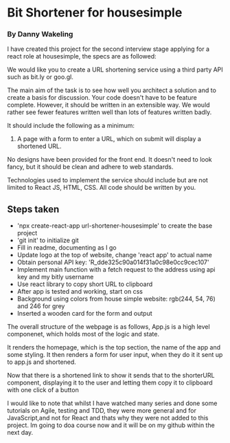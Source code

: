 <h1>Bit Shortener for housesimple</h1> 

<h3>By Danny Wakeling</h3>

<p>I have created this project for the second interview stage applying for a react role at housesimple, the specs are as followed:</p>


<p>We would like you to create a URL shortening service using a third party API such as bit.ly or goo.gl.

The main aim of the task is to see how well you architect a solution and to create a basis for discussion. Your code doesn't have to be feature complete. However, it should be written in an extensible way. We would rather see fewer features written well than lots of features written badly.

It should include the following as a minimum:</p>

<ol>
   <li>A page with a form to enter a URL, which on submit will display a shortened URL.</li>
</ol>

<p>No designs have been provided for the front end. It doesn't need to look fancy, but it should be clean and adhere to web standards.

Technologies used to implement the service should include but are not limited to React JS, HTML, CSS. All code should be written by you.</p>


<h2>Steps taken</h2>

<ul> 
    <li>'npx create-react-app url-shortener-housesimple' to create the base project</li>
    <li>'git init' to initialize git</li>
    <li>Fill in readme, documenting as I go</li>
    <li>Update logo at the top of website, change 'react app' to actual name</li>
    <li>Obtain personal API key: 'R_dde325c90a014f31a0c98e0cc9cec107'</li>
    <li>Implement main function with a fetch request to the address using api key and my bitly username</li>
    <li>Use react library to copy short URL to clipboard</li>
    <li>After app is tested and working, start on css</li>
    <li>Background using colors from house simple website: rgb(244, 54, 76) and 246 for grey</li>
    <li>Inserted a wooden card for the form and output</li>
</ul> 

<p>The overall structure of the webpage is as follows, App.js is a high level componenet, which holds most of the logic and state. </p>

<p>It renders the homepage, which is the top section, the name of the app and some styling. It then renders a form for user input, when they do it it sent up to app.js and shortened. </p>

<p>Now that there is a shortened link to show it sends that to the shorterURL component, displaying it to the user and letting them copy it to clipboard with one click of a button</p>


<p>I would like to note that whilst I have watched many series and done some tutorials on Agile, testing and TDD, they were more general and for JavaScript,and not for React and thats why they were not added to this project. Im going to doa course now and it will be on my github within the next day.</p>